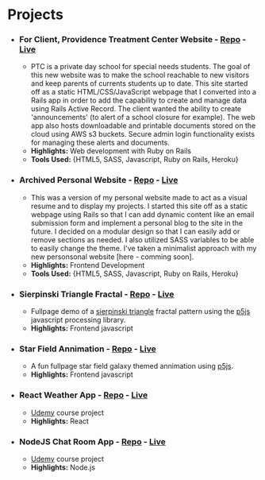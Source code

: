 # Projects

* ### For Client, Providence Treatment Center Website - [Repo](https://github.com/melmar12/Vendit_v2) - [Live](http://www.providencetreatmentcenter.com/)
  * PTC is a private day school for special needs students. The goal of this new website was to make the school reachable to new visitors and keep parents of currents students up to date. This site started off as a static HTML/CSS/JavaScript webpage that I converted into a Rails app in order to add the capability to create and manage data using Rails Active Record. The client wanted the ability to create 'announcements' (to alert of a school closure for example). The web app also hosts downloadable and printable documents stored on the cloud using AWS s3 buckets. Secure admin login functionality exists for managing these alerts and documents.
  * **Highlights:** Web development with Ruby on Rails
  * **Tools Used:** {HTML5, SASS, Javascript, Ruby on Rails, Heroku}

* ### Archived Personal Website - [Repo](https://github.com/melmar12/personal-site2) - [Live](http://www.melissamartinez.me/)
  * This was a version of my personal website made to act as a visual resume and to display my projects. I started this site off as a static webpage using Rails so that I can add dynamic content like an email submission form and implement a personal blog to the site in the future. I decided on a modular design so that I can easily add or remove sections as needed. I also utilized SASS variables to be able to easily change the theme. I've taken a minimalist approach with my new personsonal website [here - comming soon].
  * **Highlights:** Frontend Development
  * **Tools Used:** {HTML5, SASS, Javascript, Ruby on Rails, Heroku}

* ### Sierpinski Triangle Fractal - [Repo](https://github.com/melmar12/sierpinski-triangle-p5js) - [Live](https://melmar12.github.io/sierpinski-triangle-p5js/)
  * Fullpage demo of a [sierpinski triangle](https://en.wikipedia.org/wiki/Sierpinski_triangle) fractal pattern using the [p5js](https://github.com/processing/p5.js?files=1) javascript processing library. 
  * **Highlights:** Frontend javascript

* ### Star Field Annimation - [Repo](https://github.com/melmar12/star-field) - [Live](https://melmar12.github.io/star-field/)
  * A fun fullpage star field galaxy themed annimation using [p5js](https://github.com/processing/p5.js?files=1).
  * **Highlights:** Frontend javascript
  
* ### React Weather App - [Repo](https://github.com/melmar12/Udemy-React-WeatherApp) - [Live](http://powerful-basin-63042.herokuapp.com/#/?_k=38d63v)
   * [Udemy](https://www.udemy.com/the-complete-react-web-app-developer-course/learn/v4/overview) course project
   * **Highlights:** React

* ### NodeJS Chat Room App - [Repo](https://github.com/melmar12/UdemyNode-Chat-App) - [Live](https://infinite-temple-55754.herokuapp.com/)
   * [Udemy](https://www.udemy.com/the-complete-node-js-developer-course/learn/v4/overview) course project
   * **Highlights:** Node.js
